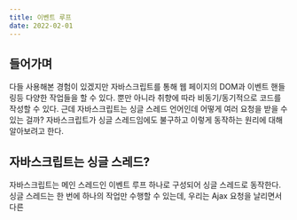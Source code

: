 ```yaml
---
title: 이벤트 루프
date: 2022-02-01
---
```


## 들어가며

다들 사용해본 경험이 있겠지만 자바스크립트를 통해 웹 페이지의 DOM과 이벤트 핸들링등 다양한 작업들을 할 수 있다.
뿐만 아니라 취향에 따라 비동기/동기적으로 코드를 작성할 수 있다.
근데 자바스크립트는 싱글 스레드 언어인데 어떻게 여러 요청을 받을 수 있는 걸까?
자바스크립트가 싱글 스레드임에도 불구하고 이렇게 동작하는 원리에 대해 알아보려고 한다.

## 자바스크립트는 싱글 스레드?

자바스크립트는 메인 스레드인 이벤트 루프 하나로 구성되어 싱글 스레드로 동작한다.
싱글 스레드는 한 번에 하나의 작업만 수행할 수 있는데, 우리는 Ajax 요청을 날리면서 다른